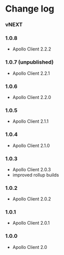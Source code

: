 # Change log

### vNEXT

### 1.0.8
- Apollo Client 2.2.2

### 1.0.7 (unpublished)
- Apollo Client 2.2.1

### 1.0.6
- Apollo Client 2.2.0

### 1.0.5
- Apollo Client 2.1.1

### 1.0.4
- Apollo Client 2.1.0

### 1.0.3
- Apollo Client 2.0.3
- improved rollup builds

### 1.0.2
- Apollo Client 2.0.2

### 1.0.1
- Apollo Client 2.0.1

### 1.0.0
- Apollo Client 2.0

